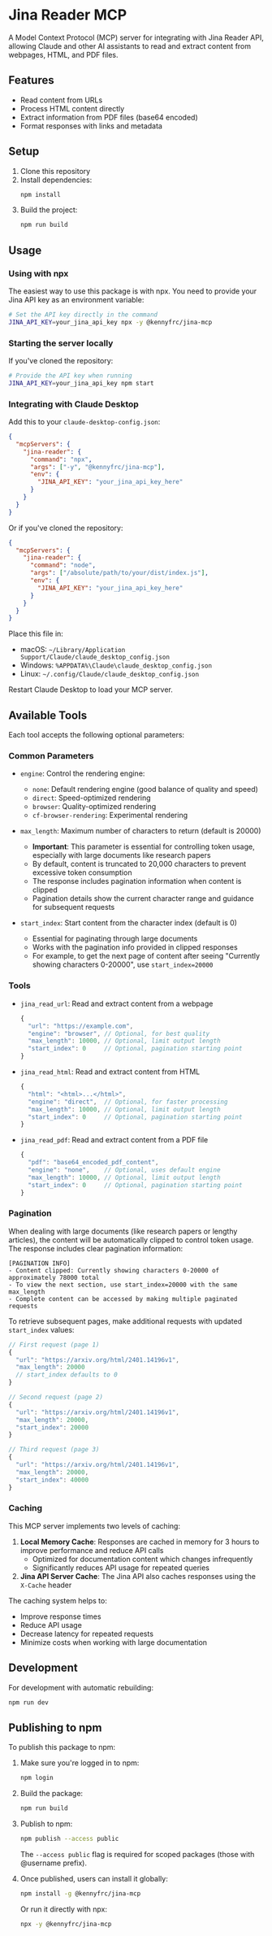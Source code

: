 # Jina Reader MCP

A Model Context Protocol (MCP) server for integrating with Jina Reader API, allowing Claude and other AI assistants to read and extract content from webpages, HTML, and PDF files.

## Features

- Read content from URLs
- Process HTML content directly
- Extract information from PDF files (base64 encoded)
- Format responses with links and metadata

## Setup

1. Clone this repository
2. Install dependencies:
   ```bash
   npm install
   ```
3. Build the project:
   ```bash
   npm run build
   ```

## Usage

### Using with npx

The easiest way to use this package is with npx. You need to provide your Jina API key as an environment variable:

```bash
# Set the API key directly in the command
JINA_API_KEY=your_jina_api_key npx -y @kennyfrc/jina-mcp
```

### Starting the server locally

If you've cloned the repository:

```bash
# Provide the API key when running
JINA_API_KEY=your_jina_api_key npm start
```

### Integrating with Claude Desktop

Add this to your `claude-desktop-config.json`:

```json
{
  "mcpServers": {
    "jina-reader": {
      "command": "npx",
      "args": ["-y", "@kennyfrc/jina-mcp"],
      "env": {
        "JINA_API_KEY": "your_jina_api_key_here"
      }
    }
  }
}
```

Or if you've cloned the repository:

```json
{
  "mcpServers": {
    "jina-reader": {
      "command": "node",
      "args": ["/absolute/path/to/your/dist/index.js"],
      "env": {
        "JINA_API_KEY": "your_jina_api_key_here"
      }
    }
  }
}
```

Place this file in:
- macOS: `~/Library/Application Support/Claude/claude_desktop_config.json`
- Windows: `%APPDATA%\Claude\claude_desktop_config.json`
- Linux: `~/.config/Claude/claude_desktop_config.json`

Restart Claude Desktop to load your MCP server.

## Available Tools

Each tool accepts the following optional parameters:

### Common Parameters

- `engine`: Control the rendering engine:
  - `none`: Default rendering engine (good balance of quality and speed)
  - `direct`: Speed-optimized rendering
  - `browser`: Quality-optimized rendering
  - `cf-browser-rendering`: Experimental rendering

- `max_length`: Maximum number of characters to return (default is 20000)
  - **Important**: This parameter is essential for controlling token usage, especially with large documents like research papers
  - By default, content is truncated to 20,000 characters to prevent excessive token consumption
  - The response includes pagination information when content is clipped
  - Pagination details show the current character range and guidance for subsequent requests

- `start_index`: Start content from the character index (default is 0)
  - Essential for paginating through large documents
  - Works with the pagination info provided in clipped responses
  - For example, to get the next page of content after seeing "Currently showing characters 0-20000", use `start_index=20000`

### Tools

- `jina_read_url`: Read and extract content from a webpage
  ```javascript
  {
    "url": "https://example.com",
    "engine": "browser", // Optional, for best quality
    "max_length": 10000, // Optional, limit output length
    "start_index": 0     // Optional, pagination starting point
  }
  ```

- `jina_read_html`: Read and extract content from HTML
  ```javascript
  {
    "html": "<html>...</html>",
    "engine": "direct",  // Optional, for faster processing
    "max_length": 10000, // Optional, limit output length
    "start_index": 0     // Optional, pagination starting point
  }
  ```

- `jina_read_pdf`: Read and extract content from a PDF file
  ```javascript
  {
    "pdf": "base64_encoded_pdf_content",
    "engine": "none",    // Optional, uses default engine
    "max_length": 10000, // Optional, limit output length
    "start_index": 0     // Optional, pagination starting point
  }
  ```

### Pagination

When dealing with large documents (like research papers or lengthy articles), the content will be automatically clipped to control token usage. The response includes clear pagination information:

```
[PAGINATION INFO]
- Content clipped: Currently showing characters 0-20000 of approximately 78000 total
- To view the next section, use start_index=20000 with the same max_length
- Complete content can be accessed by making multiple paginated requests
```

To retrieve subsequent pages, make additional requests with updated `start_index` values:

```javascript
// First request (page 1)
{
  "url": "https://arxiv.org/html/2401.14196v1",
  "max_length": 20000
  // start_index defaults to 0
}

// Second request (page 2)
{
  "url": "https://arxiv.org/html/2401.14196v1",
  "max_length": 20000,
  "start_index": 20000
}

// Third request (page 3)
{
  "url": "https://arxiv.org/html/2401.14196v1",
  "max_length": 20000,
  "start_index": 40000
}
```

### Caching

This MCP server implements two levels of caching:

1. **Local Memory Cache**: Responses are cached in memory for 3 hours to improve performance and reduce API calls
   - Optimized for documentation content which changes infrequently
   - Significantly reduces API usage for repeated queries
2. **Jina API Server Cache**: The Jina API also caches responses using the `X-Cache` header

The caching system helps to:
- Improve response times
- Reduce API usage
- Decrease latency for repeated requests
- Minimize costs when working with large documentation

## Development

For development with automatic rebuilding:

```bash
npm run dev
```

## Publishing to npm

To publish this package to npm:

1. Make sure you're logged in to npm:
   ```bash
   npm login
   ```

2. Build the package:
   ```bash
   npm run build
   ```

3. Publish to npm:
   ```bash
   npm publish --access public
   ```

   The `--access public` flag is required for scoped packages (those with @username prefix).

4. Once published, users can install it globally:
   ```bash
   npm install -g @kennyfrc/jina-mcp
   ```

   Or run it directly with npx:
   ```bash
   npx -y @kennyfrc/jina-mcp
   ```
